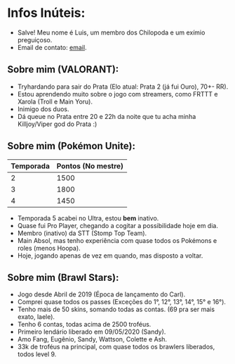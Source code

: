 # Infos Inúteis:

- Salve! Meu nome é Luis, um membro dos Chilopoda e um exímio preguiçoso.
- Email de contato: [email](luis.f.mafort@gmail.com).

## Sobre mim (VALORANT):

- Tryhardando para sair do Prata (Elo atual: Prata 2 (já fui Ouro), 70+- RR).
- Estou aprendendo muito sobre o jogo com streamers, como FRTTT e Xarola (Troll e Main Yoru).
- Inimigo dos duos.
- Dá queue no Prata entre 20 e 22h da noite que tu acha minha Killjoy/Viper god do Prata :)

## Sobre mim (Pokémon Unite):

|Temporada|Pontos (No mestre)|
|---------|------|
|2|1500|
|3|1800|
|4|1450|

- Temporada 5 acabei no Ultra, estou **bem** inativo.
- Quase fui Pro Player, chegando a cogitar a possibilidade hoje em dia.
- Membro (inativo) da STT (Stomp Top Team).
- Main Absol, mas tenho experiência com quase todos os Pokémons e roles (menos Hoopa).
- Hoje, jogando apenas de vez em quando, mas disposto a voltar.

## Sobre mim (Brawl Stars):

- Jogo desde Abril de 2019 (Época de lançamento do Carl).
- Comprei quase todos os passes (Exceções do 1°, 12°, 13°, 14°, 15° e 16°).
- Tenho mais de 50 skins, somando todas as contas. (69 pra ser mais exato, laele).
- Tenho 6 contas, todas acima de 2500 troféus.
- Primeiro lendário liberado em 09/05/2020 (Sandy).
- Amo Fang, Eugênio, Sandy, Wattson, Colette e Ash.
- 33k de troféus na principal, com quase todos os brawlers liberados, todos level 9.
